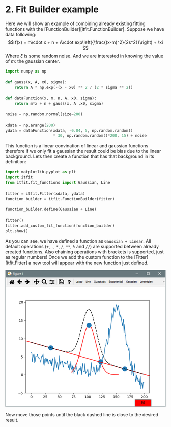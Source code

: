 <!-- Copyright 2023 Unai Lería Fortea & Pablo Vizcaíno García

Licensed under the Apache License, Version 2.0 (the "License");
you may not use this file except in compliance with the License.
You may obtain a copy of the License at

http://www.apache.org/licenses/LICENSE-2.0

Unless required by applicable law or agreed to in writing, software
distributed under the License is distributed on an "AS IS" BASIS,
WITHOUT WARRANTIES OR CONDITIONS OF ANY KIND, either express or implied.
See the License for the specific language governing permissions and
limitations under the License. -->

# 2. Fit Builder example

Here we will show an example of combining already existing fitting functions with the [FunctionBuilder][itfit.FunctionBuilder]. Suppose we have data following:
$$
f(x) = m\cdot x + n + A\cdot exp\left({\frac{(x-m)^2}{2s^2}}\right) + \xi
$$
Where $\xi$ is some random noise. And we are interested in knowing the value of $m$: the gaussian center.

```py
import numpy as np

def gauss(x, A, x0, sigma):
    return A * np.exp(-(x - x0) ** 2 / (2 * sigma ** 2))

def dataFunction(x, m, n, A, x0, sigma):
    return m*x + n + gauss(x, A ,x0, sigma)

noise = np.random.normal(size=200)

xdata = np.arange(200)
ydata = dataFunction(xdata, -0.04, 5, np.random.random()
                     * 30, np.random.random()*200, 15) + noise
```

This function is a linear convination of linear and gaussian functions therefore if we only fit a gaussian the result could be bias due to the linear background. Lets then create a function that has that background in its definition:

```py linenums="1" hl_lines="7"
import matplotlib.pyplot as plt
import itfit
from itfit.fit_functions import Gaussian, Line

fitter = itfit.Fitter(xdata, ydata)
function_builder = itfit.FunctionBuilder(fitter)

function_builder.define(Gaussian + Line)

fitter()
fitter.add_custom_fit_function(function_builder)
plt.show()
```
As you can see, we have defined a function as `Gaussian + Linear`. All default operations (`+`, `-`, `*`, `/`, `**`, `%` and `//`) are supported between already created functions. Also chaining operations with brackets is supported, just as regular numbers!
Once we add the custom function to the [Fitter][itfit.Fitter] a new tool will appear with the new function just defined.


![image](../images/fitting-function-builder-1.PNG)

Now move those points until the black dashed line is close to the desired result.